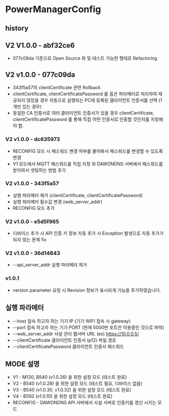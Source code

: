 # PowerManagerConfig

## history

## V2 V1.0.0 - abf32ce6
* 077c09da 기준으로 Open Source 화 및 테스트 가능한 형태로 Refactoring

## V2 v1.0.0 - 077c09da
* 343f5a57의 clientCertificate 관련 Rollback
* clientCertificate, clientCertificatePassword 를 옵션 파라메터로 처리하여 제공되지 않았을 경우 자동으로 실행되는 PC에 등록된 클라이언트 인증서를 선택 (1개만 있는 경우)
* 동일한 CA 인증서로 여러 클라이언트 인증서가 있을 경우 clientCertificate, clientCertificatePassword 를 통해 직접 어떤 인증서로 인증할 것인지를 지정해야 함.

### V2 v1.0.0 - dc635973
* RECONFIG 모드 시 패스워드 변경 여부를 물어봐서 패스워드를 변경할 수 있도록 변경
* V1 모드에서 MQTT 패스워드를 직접 지정 외 DAWONDNS 서버에서 패스워드를 받아와서 셋팅하는 방법 추가

### V2 v1.0.0 - 343f5a57
* 실행 파라메터 제거 (clientCertificate, clientCertificatePassword)
* 실행 파라메터 필수값 변경 (web_server_addr)
* RECONFIG 모드 추가

### V2 v1.0.0 - e5d5f965
* 디바이스 추가 시 API 인증 키 정보 자동 추가 시 Exception 발생으로 자동 추가가 되지 않는 문제 fix

### V2 v1.0.0 - 36d14843
* --api_server_addr 실행 파라메터 제거

### v1.0.1

* version parameter 요청 시 Revision 정보가 표시되게 기능을 추가하였습니다.

## 실행 파라메터

* --host 접속 하고자 하는 기기 IP (기기 WIFI 접속 시 gateway)
* --port 접속 하고자 하는 기기 PORT (현재 5000번 포트만 이용중인 것으로 파악)
* --web_server_addr 사설 관리 웹서버 URL (ex) https://10.0.0.5/
* --clientCertificate 클라이언트 인증서 (p12) 파일 경로
* --clientCertificatePassword 클라이언트 인증서 패스워드

## MODE 설명

* V1 - M130, B540 (v1.0.26) 을 위한 설정 모드 (테스트 완료)
* V2 - B540 (v1.0.28) 을 위한 설정 모드 (테스트 필요, 디바이스 없음)
* V3 - B540 (v1.0.30, v1.0.32) 을 위한 설정 모드 (테스트 완료)
* V4 - B550 (v1.0.10) 을 위한 설정 모드 (테스트 완료)
* RECONFIG - DAWONDNS API 서버에서 사설 서버로 인증키를 갱신 시키는 모드
